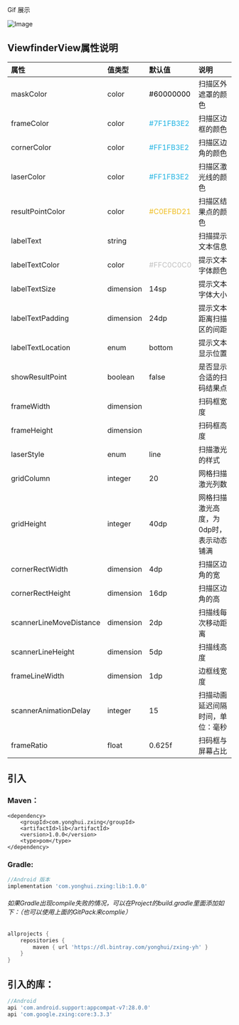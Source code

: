 Gif 展示

![Image](GIF.gif)


## ViewfinderView属性说明
| 属性 | 值类型 | 默认值 | 说明 |
| :------| :------ | :------ | :------ |
| maskColor | color |<font color=#000000>#60000000</font>| 扫描区外遮罩的颜色 |
| frameColor | color |<font color=#1FB3E2>#7F1FB3E2</font>| 扫描区边框的颜色 |
| cornerColor | color |<font color=#1FB3E2>#FF1FB3E2</font>| 扫描区边角的颜色 |
| laserColor | color |<font color=#1FB3E2>#FF1FB3E2</font>| 扫描区激光线的颜色 |
| resultPointColor | color |<font color=#EFBD21>#C0EFBD21</font>| 扫描区结果点的颜色 |
| labelText | string |  | 扫描提示文本信息 |
| labelTextColor | color |<font color=#C0C0C0>#FFC0C0C0</font>| 提示文本字体颜色 |
| labelTextSize | dimension |14sp| 提示文本字体大小 |
| labelTextPadding | dimension |24dp| 提示文本距离扫描区的间距 |
| labelTextLocation | enum |bottom| 提示文本显示位置 |
| showResultPoint | boolean | false | 是否显示合适的扫码结果点 |
| frameWidth | dimension |  | 扫码框宽度 |
| frameHeight | dimension |  | 扫码框高度 |
| laserStyle | enum | line | 扫描激光的样式 |
| gridColumn | integer | 20 | 网格扫描激光列数 |
| gridHeight | integer | 40dp | 网格扫描激光高度，为0dp时，表示动态铺满 |
| cornerRectWidth | dimension | 4dp | 扫描区边角的宽 |
| cornerRectHeight | dimension | 16dp | 扫描区边角的高 |
| scannerLineMoveDistance | dimension | 2dp | 扫描线每次移动距离 |
| scannerLineHeight | dimension | 5dp | 扫描线高度 |
| frameLineWidth | dimension | 1dp | 边框线宽度 |
| scannerAnimationDelay | integer | 15 | 扫描动画延迟间隔时间，单位：毫秒 |
| frameRatio | float | 0.625f | 扫码框与屏幕占比 |


## 引入

### Maven：
```maven
<dependency>
	<groupId>com.yonghui.zxing</groupId>
	<artifactId>lib</artifactId>
	<version>1.0.0</version>
	<type>pom</type>
</dependency>
```
### Gradle:
```gradle
//Android 版本
implementation 'com.yonghui.zxing:lib:1.0.0'
```
###### 如果Gradle出现compile失败的情况，可以在Project的build.gradle里面添加如下：（也可以使用上面的GitPack来complie）
```gradle
allprojects {
    repositories {
        maven { url 'https://dl.bintray.com/yonghui/zxing-yh' }
    }
}
```

## 引入的库：
```gradle
//Android
api 'com.android.support:appcompat-v7:28.0.0'
api 'com.google.zxing:core:3.3.3'
```





